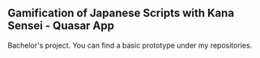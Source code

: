 ## Gamification of Japanese Scripts with Kana Sensei - Quasar App

Bachelor's project. You can find a basic prototype under my repositories.
